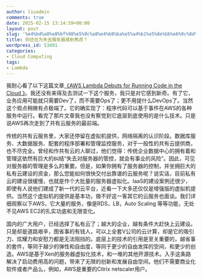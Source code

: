 ```yaml
---
author: liuadmin
comments: true
date: 2015-02-15 13:14:59+00:00
layout: post
slug: '%e4%bd%a0%e8%bf%98%e5%9c%a8%e4%b8%ba%e5%a4%b1%e5%8e%bb%e6%9c%8d%e5%8a%a1%e5%99%a8%e6%84%9f%e5%88%b0%e7%84%a6%e8%99%91%ef%bc%9f'
title: 你还在为失去服务器感到焦虑？
wordpress_id: 53491
categories:
- Cloud Computing
tags:
- Lambda
---
```


我耐心看了以下这篇文章[《AWS Lambda Debuts for Running Code in the Cloud 》](http://www.serverwatch.com/server-trends/aws-lambda-debuts-for-running-code-in-the-cloud.html)。我还没有来得及去测试一下这个服务，我只是对它感到新奇。有了它，业务应用可能就只需要Dev了，而不需要Ops了；更不用提什么DevOps了。当然这个观点稍微有点极端了。它的确实现了：程序代码可以基于事件在AWS的各种服务中运行。看完了那片文章我也没有察觉到它底层到底使用的是什么技术。只是说AWS再次走到了共有云服务的最前端。




传统的共有云服务里，大家还停留在虚拟机提供，网络隔离的认识阶段。数据库服务、大数据服务、配套的程序部署和管理监控服务，对于一般性的共有云提供商，也不尽完全。曾经和作共有云的人聊过，他们觉得：传统企业数据中心的拥有着和管理这依然有巨大的纠结“失去对服务器的管控，就会有事业的风险”。因此，可见对服务器的管理是多么的重要。但是，如果你拥有了服务器的控制，并坐拥巨大的私有云建设的资金，那么您能如何很快交付出靠谱的云服务呢？说实话，目前私有云的建设很缓慢，也就是作个大批量的服务器虚拟化。IaaS的建设案例还很少，即使有人说他们建成了新一代的云平台，近看一下大多还仅仅是增强版的虚拟机提供。当然这个虚拟机的提供是基本功，做不好这一客其它的云服务也面谈。我们详细观察以下AWS，它大量的服务，像是RDS，LB，Auto Scaling 等等功能，无处不见AWS EC2的扎实功底和无限变化。




国内的广大用户，已经选择了私有云了；越大的企业，越有条件大赶快上云建设。只是却是道路艰辛，图省事的有钱人，可以上全套V公司的云计算，却是它的吸引力、炫耀力和安慰力都是无法阻挡的。底层上的技术的引用是至关重要的，越省事的套件，等同于越少的弹性和自由度，等同于更少的自由发挥的空间，和更少的创造。AWS是基于Xen的服务器虚拟化技术，和一堆的其他开源技术。入手这条路解决了启动费用高的问题，带来了无限的创新和发展自由空间。他们不需要商业化软件或者产品么，例如，AWS是重要的Citrix netscaler用户。



